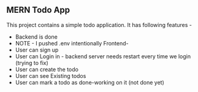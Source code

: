 ## MERN Todo App 

This project contains a simple todo application. 
It has following features -
* Backend is done 
* NOTE - I pushed .env intentionally 
Frontend-
* User can sign up
* User can Login in - backend server needs restart every time we login (trying to fix)
* User can create the todo
* User can see Existing todos 
* User can mark a todo as done-working on it (not done yet)

